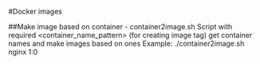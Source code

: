 #Docker images

##Make image based on container - container2image.sh
Script with required <container_name_pattern> <tag> (for creating image tag)  get container names and make images based on ones
Example: ./container2image.sh nginx 1:0
